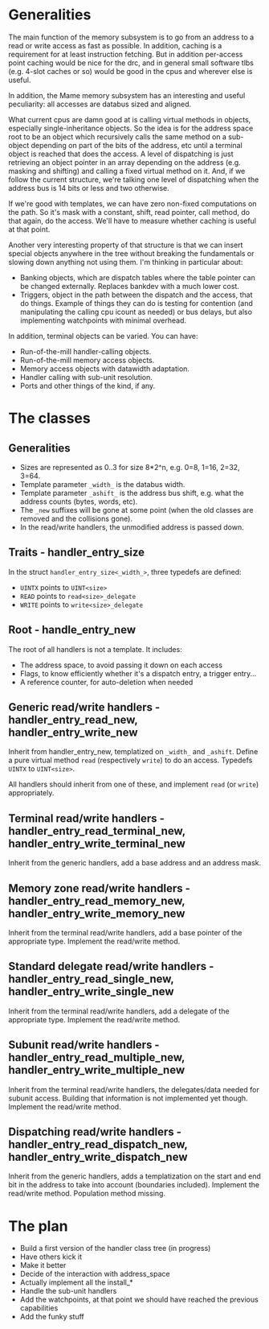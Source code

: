 # Generalities

The main function of the memory subsystem is to go from an address to a read or write access as fast as possible.  In addition, caching is a requirement for at least instruction fetching.  But in addition per-access point caching would be nice for the drc, and in general small software tlbs (e.g. 4-slot caches or so) would be good in the cpus and wherever else is useful.

In addition, the Mame memory subsystem has an interesting and useful peculiarity: all accesses are databus sized and aligned.

What current cpus are damn good at is calling virtual methods in objects, especially single-inheritance objects.  So the idea is for the address space root to be an object which recursively calls the same method on a sub-object depending on part of the bits of the address, etc until a terminal object is reached that does the access.  A level of dispatching is just retrieving an object pointer in an array depending on the address (e.g. masking and shifting) and calling a fixed virtual method on it.  And, if we follow the current structure, we're talking one level of dispatching when the address bus is 14 bits or less and two otherwise.

If we're good with templates, we can have zero non-fixed computations on the path.  So it's mask with a constant, shift, read pointer, call method, do that again, do the access.  We'll have to measure whether caching is useful at that point.

Another very interesting property of that structure is that we can insert special objects anywhere in the tree without breaking the fundamentals or slowing down anything not using them.  I'm thinking in particular about:
* Banking objects, which are dispatch tables where the table pointer can be changed externally.  Replaces bankdev with a much lower cost.
* Triggers, object in the path between the dispatch and the access, that do things.  Example of things they can do is testing for contention (and manipulating the calling cpu icount as needed) or bus delays, but also implementing watchpoints with minimal overhead.

In addition, terminal objects can be varied.  You can have:
* Run-of-the-mill handler-calling objects.
* Run-of-the-mill memory access objects.
* Memory access objects with datawidth adaptation.
* Handler calling with sub-unit resolution.
* Ports and other things of the kind, if any.


# The classes
## Generalities

* Sizes are represented as 0..3 for size 8*2^n, e.g. 0=8, 1=16, 2=32, 3=64.
* Template parameter `_width_` is the databus width.
* Template parameter `_ashift_` is the address bus shift, e.g. what the address counts (bytes, words, etc).
* The `_new` suffixes will be gone at some point (when the old classes are removed and the collisions gone).
* In the read/write handlers, the unmodified address is passed down.

## Traits - handler_entry_size
In the struct `handler_entry_size<_width_>`, three typedefs are defined:
* `UINTX` points to `UINT<size>`
* `READ` points to `read<size>_delegate`
* `WRITE` points to `write<size>_delegate`

## Root - handle_entry_new
The root of all handlers is not a template.  It includes:
* The address space, to avoid passing it down on each access
* Flags, to know efficiently whether it's a dispatch entry, a trigger entry...
* A reference counter, for auto-deletion when needed

## Generic read/write handlers - handler_entry_read_new, handler_entry_write_new
Inherit from handler_entry_new, templatized on `_width_` and
`_ashift`.  Define a pure virtual method `read` (respectively `write`) to
do an access.  Typedefs `UINTX` to `UINT<size>`.

All handlers should inherit from one of these, and implement `read`
(or `write`) appropriately.

## Terminal read/write handlers - handler_entry_read_terminal_new, handler_entry_write_terminal_new
Inherit from the generic handlers, add a base address and an address mask.

## Memory zone read/write handlers - handler_entry_read_memory_new, handler_entry_write_memory_new
Inherit from the terminal read/write handlers, add a base pointer of
the appropriate type.  Implement the read/write method.

## Standard delegate read/write handlers - handler_entry_read_single_new, handler_entry_write_single_new
Inherit from the terminal read/write handlers, add a delegate of
the appropriate type.  Implement the read/write method.

## Subunit read/write handlers - handler_entry_read_multiple_new, handler_entry_write_multiple_new
Inherit from the terminal read/write handlers, the delegates/data
needed for subunit access.  Building that information is not
implemented yet though.  Implement the read/write method.

## Dispatching read/write handlers - handler_entry_read_dispatch_new, handler_entry_write_dispatch_new
Inherit from the generic handlers, adds a templatization on the start
and end bit in the address to take into account (boundaries included).
Implement the read/write method.  Population method missing.


# The plan

* Build a first version of the handler class tree (in progress)
* Have others kick it
* Make it better
* Decide of the interaction with address_space
* Actually implement all the install_*
* Handle the sub-unit handlers
* Add the watchpoints, at that point we should have reached the previous capabilities
* Add the funky stuff
